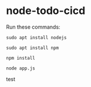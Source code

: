 # node-todo-cicd

Run these commands:


`sudo apt install nodejs`


`sudo apt install npm`


`npm install`

`node app.js`

test
